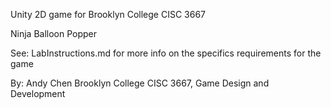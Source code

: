 Unity 2D game for Brooklyn College CISC 3667

Ninja Balloon Popper

See:
LabInstructions.md for more info on the specifics requirements for the game

By: Andy Chen
Brooklyn College CISC 3667, Game Design and Development
